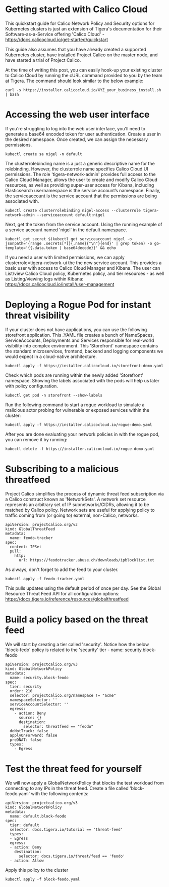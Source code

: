 # Getting started with Calico Cloud
This quickstart guide for Calico Network Policy and Security options for Kubernetes clusters is just an extension of Tigera's documentation for their Software-as-a-Service offering 'Calico Cloud' - https://docs.calicocloud.io/get-started/quickstart

This guide also assumes that you have already created a supported Kubernetes cluster, have installed Project Calico on the master node, and have started a trial of Project Calico.

At the time of writing this post, you can easily hook-up your existing cluster to Calico Cloud by running the cURL command provided to you by the team at Tigera. 
The command should look similar to the below example:

```
curl -s https://installer.calicocloud.io/XYZ_your_business_install.sh | bash
```

# Accessing the web user interface
If you're struggling to log into the web user interface, you'll need to generate a base64 encoded token for user authentication.
Create a user in the desired namespace. Once created, we can assign the necessary permissions.

```
kubectl create sa nigel -n default
```

The clusterrolebinding name is a just a generic descriptive name for the rolebinding. However, the clusterrole name specifies Calico Cloud UI permissions.
The role 'tigera-network-admin' provides full access to the Calico Cloud Manager, allows the user to create and modify Calico Cloud resources, as well as providing super-user access for Kibana, including Elasticsearch usernamespace is the service account’s namespace.
Finally, the serviceaccount is the service account that the permissions are being associated with.

```
kubectl create clusterrolebinding nigel-access --clusterrole tigera-network-admin --serviceaccount default:nigel
```

Next, get the token from the service account. Using the running example of a service account named 'nigel' in the default namespace.

```
kubectl get secret $(kubectl get serviceaccount nigel -o jsonpath='{range .secrets[*]}{.name}{"\n"}{end}' | grep token) -o go-template='{{.data.token | base64decode}}' && echo
```

If you need a user with limited permissions, we can apply clusterrole=tigera-network-ui the the new service account.
This provides a basic user with access to Calico Cloud Manager and Kibana. The user can List/view Calico Cloud policy, Kubernetes policy, and tier resources - as well as Listing/viewing logs within Kibana:
https://docs.calicocloud.io/install/user-management

# Deploying a Rogue Pod for instant threat visibility

If your cluster does not have applications, you can use the following storefront application. This .YAML file creates a bunch of NameSpaces, ServiceAccounts, Deployments and Services responsible for real-world visibility into complex environment. This 'Storefront' namespace contains the standard microservices, frontend, backend and logging components we would expect in a cloud-native architecture.

```
kubectl apply -f https://installer.calicocloud.io/storefront-demo.yaml
```

Check which pods are running within the newly added 'Storefront' namespace. 
Showing the labels associated with the pods will help us later with policy configuration.

```
kubectl get pod -n storefront --show-labels
```

Run the following command to start a rogue workload to simulate a malicious actor probing for vulnerable or exposed services within the cluster:

```
kubectl apply -f https://installer.calicocloud.io/rogue-demo.yaml
```

After you are done evaluating your network policies in with the rogue pod, you can remove it by running:

```
kubectl delete -f https://installer.calicocloud.io/rogue-demo.yaml
```

# Subscribing to a malicious threatfeed
Project Calico simplifies the process of dynamic threat feed subscription via a Calico construct known as 'NetworkSets'.
A network set resource represents an arbitrary set of IP subnetworks/CIDRs, allowing it to be matched by Calico policy. 
Network sets are useful for applying policy to traffic coming from (or going to) external, non-Calico, networks.

```
apiVersion: projectcalico.org/v3
kind: GlobalThreatFeed
metadata:
  name: feodo-tracker
spec:
  content: IPSet
  pull:
    http:
      url: https://feodotracker.abuse.ch/downloads/ipblocklist.txt
```

As always, don't forget to add the feed to your cluster.

```
kubectl apply -f feodo-tracker.yaml
```

This pulls updates using the default period of once per day. 
See the Global Resource Threat Feed API for all configuration options:
https://docs.tigera.io/reference/resources/globalthreatfeed

# Build a policy based on the threat feed

We will start by creating a tier called 'security'.
Notice how the below 'block-fedo' policy is related to the 'security' tier - name: security.block-feodo

```
apiVersion: projectcalico.org/v3
kind: GlobalNetworkPolicy
metadata:
  name: security.block-feodo
spec:
  tier: security
  order: 210
  selector: projectcalico.org/namespace != "acme"
  namespaceSelector: ''
  serviceAccountSelector: ''
  egress:
    - action: Deny
      source: {}
      destination:
        selector: threatfeed == "feodo"
  doNotTrack: false
  applyOnForward: false
  preDNAT: false
  types:
    - Egress
```
# Test the threat feed for yourself
We will now apply a GlobalNetworkPolicy that blocks the test workload from connecting to any IPs in the threat feed.
Create a file called 'block-feodo.yaml' with the following contents:

```
apiVersion: projectcalico.org/v3
kind: GlobalNetworkPolicy
metadata:
  name: default.block-feodo
spec:
  tier: default
  selector: docs.tigera.io/tutorial == 'threat-feed'
  types:
  - Egress
  egress:
  - action: Deny
    destination:
      selector: docs.tigera.io/threat/feed == 'feodo'
  - action: Allow
```

Apply this policy to the cluster

```
kubectl apply -f block-feodo.yaml
```
